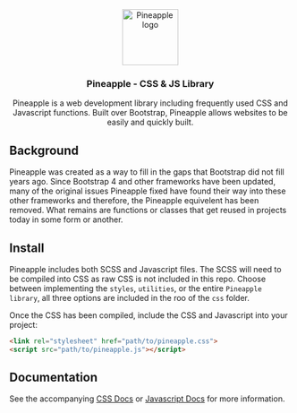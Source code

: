 <div align="center">
  
<img src="pineapple.png" alt="Pineapple logo" width="100" height="100" />

<h3>Pineapple - CSS & JS Library</h3>

<p>Pineapple is a web development library including frequently used CSS and Javascript functions. Built over Bootstrap, Pineapple allows websites to be easily and quickly built.</p>

</div>

## Background

Pineapple was created as a way to fill in the gaps that Bootstrap did not fill years ago. Since Bootstrap 4 and other frameworks have been updated, many of the original issues Pineapple fixed have found their way into these other frameworks and therefore, the Pineapple equivelent has been removed. What remains are functions or classes that get reused in projects today in some form or another.

## Install

Pineapple includes both SCSS and Javascript files. The SCSS will need to be compiled into CSS as raw CSS is not included in this repo. Choose between implementing the `styles`, `utilities`, or the entire `Pineapple library`, all three options are included in the roo of the `css` folder.

Once the CSS has been compiled, include the CSS and Javascript into your project:

```html
<link rel="stylesheet" href="path/to/pineapple.css">
<script src="path/to/pineapple.js"></script>
```

## Documentation

See the accompanying [CSS Docs](/docs/css.md) or [Javascript Docs](/docs/js.md) for more information.
